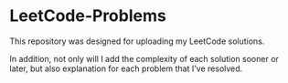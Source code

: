 # LeetCode-Problems

This repository was designed for uploading my LeetCode solutions. 

In addition, not only will I add the complexity of each solution sooner or later, but also explanation for each problem that I've resolved.
